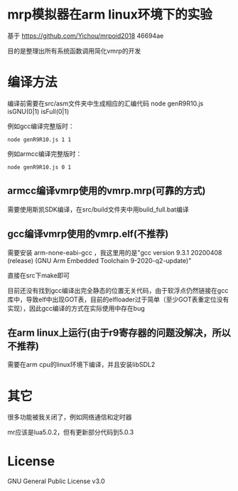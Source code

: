 # mrp模拟器在arm linux环境下的实验
 基于 https://github.com/Yichou/mrpoid2018 46694ae

目的是整理出所有系统函数调用简化vmrp的开发

# 编译方法

编译前需要在src/asm文件夹中生成相应的汇编代码 node genR9R10.js isGNU(0|1) isFull(0|1)

例如gcc编译完整版时：
```
node genR9R10.js 1 1
```

例如armcc编译完整版时：
```
node genR9R10.js 0 1
```

## armcc编译vmrp使用的vmrp.mrp(可靠的方式)

需要使用斯凯SDK编译，在src/build文件夹中用build_full.bat编译

## gcc编译vmrp使用的vmrp.elf(不推荐)

需要安装 arm-none-eabi-gcc ，我这里用的是"gcc version 9.3.1 20200408 (release) (GNU Arm Embedded Toolchain 9-2020-q2-update)"

直接在src下make即可

目前还没有找到gcc编译出完全静态的位置无关代码，由于软浮点仍然链接在gcc库中，导致elf中出现GOT表，目前的elfloader过于简单（至少GOT表重定位没有实现），因此gcc编译的方式在实际使用中存在bug

## 在arm linux上运行(由于r9寄存器的问题没解决，所以不推荐)

 需要在arm cpu的linux环境下编译，并且安装libSDL2
# 其它

很多功能被我关闭了，例如网络通信和定时器

mr应该是lua5.0.2，但有更新部分代码到5.0.3


# License

GNU General Public License v3.0
